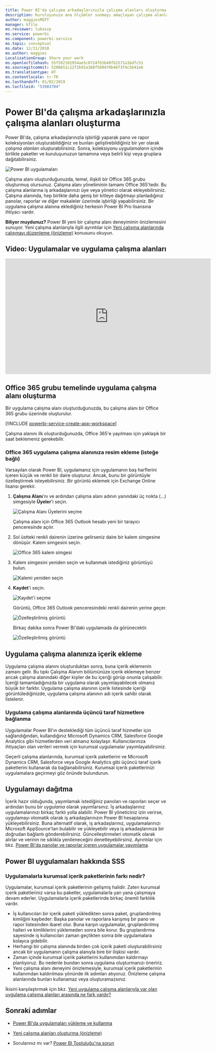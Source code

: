 ```yaml
---
title: Power BI'da çalışma arkadaşlarınızla çalışma alanları oluşturma
description: Kuruluşunuza ana ölçümler sunmayı amaçlayan çalışma alanlarını, yani pano ve rapor koleksiyonlarını oluşturmayı öğrenin.
author: maggiesMSFT
manager: kfile
ms.reviewer: lukaszp
ms.service: powerbi
ms.component: powerbi-service
ms.topic: conceptual
ms.date: 12/21/2018
ms.author: maggies
LocalizationGroup: Share your work
ms.openlocfilehash: 55f592101954ae5c0724fb5b48fb2571a1bdfc51
ms.sourcegitcommit: 5206651c12f2b91a368f509470b46f3f4c5641e6
ms.translationtype: HT
ms.contentlocale: tr-TR
ms.lasthandoff: 01/02/2019
ms.locfileid: "53983704"
---
```

# <a name="create-workspaces-with-your-colleagues-in-power-bi"></a>Power BI'da çalışma arkadaşlarınızla çalışma alanları oluşturma

Power BI'da, çalışma arkadaşlarınızla işbirliği yaparak pano ve rapor koleksiyonları oluşturabildiğiniz ve bunları geliştirebildiğiniz bir yer olarak *çalışma alanları* oluşturabilirsiniz. Sonra, koleksiyonu *uygulamaların* içinde birlikte paketler ve kuruluşunuzun tamamına veya belirli kişi veya gruplara dağıtabilirsiniz. 

![Power BI uygulamaları](media/service-create-workspaces/power-bi-apps-left-nav.png)

Çalışma alanı oluşturduğunuzda, temel, ilişkili bir Office 365 grubu oluşturmuş olursunuz. Çalışma alanı yönetiminin tamamı Office 365'tedir. Bu çalışma alanlarına iş arkadaşlarınızı üye veya yönetici olarak ekleyebilirsiniz. Çalışma alanında, hep birlikte daha geniş bir kitleye dağıtmayı planladığınız panolar, raporlar ve diğer makaleler üzerinde işbirliği yapabilirsiniz. Bir uygulama çalışma alanına eklediğiniz herkesin Power BI Pro lisansına ihtiyacı vardır. 

**Biliyor muydunuz?** Power BI yeni bir çalışma alanı deneyiminin önizlemesini sunuyor. Yeni çalışma alanlarıyla ilgili ayrıntılar için [Yeni çalışma alanlarında çalışmayı düzenleme (önizleme)](service-new-workspaces.md) konusunu okuyun. 

## <a name="video-apps-and-app-workspaces"></a>Video: Uygulamalar ve uygulama çalışma alanları
<iframe width="640" height="360" src="https://www.youtube.com/embed/Ey5pyrr7Lk8?showinfo=0" frameborder="0" allowfullscreen></iframe>

## <a name="create-an-app-workspace-based-on-an-office-365-group"></a>Office 365 grubu temelinde uygulama çalışma alanı oluşturma

Bir uygulama çalışma alanı oluşturduğunuzda, bu çalışma alanı bir Office 365 grubu üzerinde oluşturulur.

[!INCLUDE [powerbi-service-create-app-workspace](./includes/powerbi-service-create-app-workspace.md)]

Çalışma alanını ilk oluşturduğunuzda, Office 365'e yayılması için yaklaşık bir saat beklemeniz gerekebilir. 

### <a name="add-an-image-to-your-office-365-app-workspace-optional"></a>Office 365 uygulama çalışma alanınıza resim ekleme (isteğe bağlı)
Varsayılan olarak Power BI, uygulamanız için uygulamanın baş harflerini içeren küçük ve renkli bir daire oluşturur. Ancak, bunu bir görüntüyle özelleştirmek isteyebilirsiniz. Bir görüntü eklemek için Exchange Online lisansı gerekir.

1. **Çalışma Alanı**'nı ve ardından çalışma alanı adının yanındaki üç nokta (...) simgesiyle **Üyeler**'i seçin. 
   
     ![Çalışma Alanı Üyelerini seçme](media/service-create-distribute-apps/power-bi-apps-workspace-members.png)
   
    Çalışma alanı için Office 365 Outlook hesabı yeni bir tarayıcı penceresinde açılır.
2. Sol üstteki renkli dairenin üzerine gelirseniz daire bir kalem simgesine dönüşür. Kalem simgesini seçin.
   
     ![Office 365 kalem simgesi](media/service-create-distribute-apps/power-bi-apps-workspace-edit-image.png)
3. Kalem simgesini yeniden seçin ve kullanmak istediğiniz görüntüyü bulun.
   
     ![Kalemi yeniden seçin](media/service-create-distribute-apps/power-bi-apps-workspace-edit-group.png)

4. **Kaydet**'i seçin.
   
     ![Kaydet'i seçme](media/service-create-distribute-apps/power-bi-apps-workspace-save-image.png)
   
    Görüntü, Office 365 Outlook penceresindeki renkli dairenin yerine geçer. 
   
     ![Özelleştirilmiş görüntü](media/service-create-distribute-apps/power-bi-apps-workspace-image-in-office-365.png)
   
    Birkaç dakika sonra Power BI'daki uygulamada da görünecektir.
   
     ![Özelleştirilmiş görüntü](media/service-create-distribute-apps/power-bi-apps-image.png)

## <a name="add-content-to-your-app-workspace"></a>Uygulama çalışma alanınıza içerik ekleme

Uygulama çalışma alanını oluşturduktan sonra, buna içerik eklemenin zamanı gelir. Bu tıpkı Çalışma Alanım bölümünüze içerik eklemeye benzer ancak çalışma alanındaki diğer kişiler de bu içeriği görüp onunla çalışabilir. İçeriği tamamladığınızda bir uygulama olarak yayımlayabilecek olmanız büyük bir farktır. Uygulama çalışma alanının içerik listesinde içeriği görüntülediğinizde, uygulama çalışma alanının adı içerik sahibi olarak listelenir.

### <a name="connect-to-third-party-services-in-app-workspaces"></a>Uygulama çalışma alanlarında üçüncü taraf hizmetlere bağlanma

Uygulamalar Power BI'ın desteklediği tüm üçüncü taraf hizmetler için sağlandığından, kullandığınız Microsoft Dynamics CRM, Salesforce Google Analytics gibi hizmetlerden veri almanız kolaylaşır. Kullanıcılarınıza ihtiyaçları olan verileri vermek için kurumsal uygulamalar yayımlayabilirsiniz.

Geçerli çalışma alanlarında, kurumsal içerik paketlerini ve Microsoft Dynamics CRM, Salesforce veya Google Analytics gibi üçüncü taraf içerik paketlerini kullanarak da bağlanabilirsiniz. Kurumsal içerik paketlerinizi uygulamalara geçirmeyi göz önünde bulundurun.

## <a name="distribute-an-app"></a>Uygulamayı dağıtma

İçerik hazır olduğunda, yayımlamak istediğiniz panoları ve raporları seçer ve ardından bunu bir *uygulama* olarak yayımlarsınız. İş arkadaşlarınız uygulamalarınızı birkaç farklı yolla alabilir. Power BI yöneticiniz izin verirse, uygulamayı otomatik olarak iş arkadaşlarınızın Power BI hesaplarına yükleyebilirsiniz. Buna alternatif olarak, iş arkadaşlarınız, uygulamalarınızı Microsoft AppSource'tan bulabilir ve yükleyebilir veya iş arkadaşlarınıza bir doğrudan bağlantı gönderebilirsiniz. Güncelleştirmeleri otomatik olarak alırlar ve verinin ne sıklıkla yenileneceğini denetleyebilirsiniz. Ayrıntılar için bkz. [Power BI'da panolar ve raporlar içeren uygulamalar yayımlama](service-create-distribute-apps.md).

## <a name="power-bi-apps-faq"></a>Power BI uygulamaları hakkında SSS

### <a name="how-are-apps-different-from-organizational-content-packs"></a>Uygulamalarla kurumsal içerik paketlerinin farkı nedir?
Uygulamalar, kurumsal içerik paketlerinin gelişmiş halidir. Zaten kurumsal içerik paketleriniz varsa bu paketler, uygulamalarla yan yana çalışmaya devam ederler. Uygulamalarla içerik paketlerinde birkaç önemli farklılık vardır. 

* İş kullanıcıları bir içerik paketi yükledikten sonra paket, gruplandırılmış kimliğini kaybeder: Başka panolar ve raporlara karışmış bir pano ve rapor listesinden ibaret olur. Buna karşın uygulamalar, gruplandırılmış halleri ve kimliklerini yüklemeden sonra bile korur. Bu gruplandırma sayesinde iş kullanıcıları zaman geçtikten sonra bile uygulamalara kolayca gidebilir.
* Herhangi bir çalışma alanında birden çok içerik paketi oluşturabilirsiniz ancak bir uygulamanın çalışma alanıyla bire bir ilişkisi vardır. 
* Zaman içinde kurumsal içerik paketlerini kullanımdan kaldırmayı planlıyoruz. Bu nedenle bundan sonra uygulama oluşturmanızı öneririz.  
* Yeni çalışma alanı deneyimi önizlemesiyle, kurumsal içerik paketlerinin kullanımdan kaldırılması yönünde ilk adımları atıyoruz. Önizleme çalışma alanlarında bunları kullanamaz veya oluşturamazsınız.

İkisini karşılaştırmak için bkz. [Yeni uygulama çalışma alanlarıyla var olan uygulama çalışma alanları arasında ne fark vardır?](service-new-workspaces.md#how-are-the-new-workspaces-different-from-current-workspaces) 

## <a name="next-steps"></a>Sonraki adımlar
* [Power BI'da uygulamaları yükleme ve kullanma](service-create-distribute-apps.md)
- [Yeni çalışma alanları oluşturma (önizleme)](service-create-the-new-workspaces.md)
* Sorularınız mı var? [Power BI Topluluğu'na sorun](http://community.powerbi.com/)
